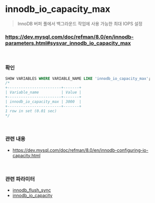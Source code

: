 innodb_io_capacity_max
===
>InnoDB 버퍼 풀에서 백그라운드 작업에 사용 가능한 최대 IOPS 설정

### https://dev.mysql.com/doc/refman/8.0/en/innodb-parameters.html#sysvar_innodb_io_capacity_max

<br>

### 확인
```sql
SHOW VARIABLES WHERE VARIABLE_NAME LIKE 'innodb_io_capacity_max';
/*
+------------------------+-------+
| Variable_name          | Value |
+------------------------+-------+
| innodb_io_capacity_max | 3000  |
+------------------------+-------+
1 row in set (0.01 sec)
*/
```

<br>

### 관련 내용
* https://dev.mysql.com/doc/refman/8.0/en/innodb-configuring-io-capacity.html

<br>

### 관련 파라미터
* [innodb_flush_sync](./innodb_flush_sync.md)
* [innodb_io_capacity](./innodb_io_capacity.md)

<br>
